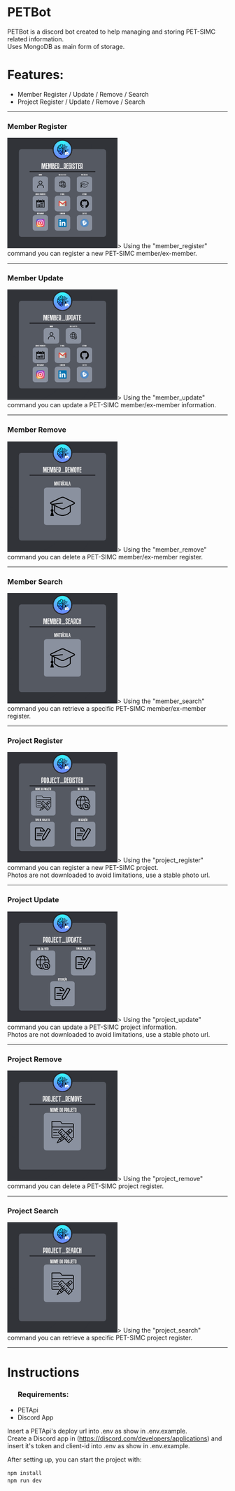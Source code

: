 # PETBot

PETBot is a discord bot created to help managing and storing PET-SIMC related information.<br>
Uses MongoDB as main form of storage.


<h1>Features:</h1>

<ul>
    <li>Member Register / Update / Remove / Search</li>
    <li>Project Register / Update / Remove / Search</li>
</ul>

-----

<h3>Member Register</h3>
<img src="src/assets/member_register.png" title="Member Register" width=50% height=50%>></img>
Using the "member_register" command you can register a new PET-SIMC member/ex-member.<br> 

-----

<h3>Member Update</h3>
<img src="src/assets/member_update.png" title="Member Update" width=50% height=50%>></img>
Using the "member_update" command you can update a PET-SIMC member/ex-member information.<br>

-----

<h3>Member Remove</h3>
<img src="src/assets/member_remove.png" title="Member Remove" width=50% height=50%>></img>
Using the "member_remove" command you can delete a PET-SIMC member/ex-member register.<br>

-----

<h3>Member Search</h3>
<img src="src/assets/member_search.png" title="Member Search" width=50% height=50%>></img>
Using the "member_search" command you can retrieve a specific PET-SIMC member/ex-member register.<br>

-----

<h3>Project Register</h3>
<img src="src/assets/project_register.png" title="Project Register" width=50% height=50%>></img>
Using the "project_register" command you can register a new PET-SIMC project.<br>
Photos are not downloaded to avoid limitations, use a stable photo url.  

-----

<h3>Project Update</h3>
<img src="src/assets/project_update.png" title="Project Update" width=50% height=50%>></img>
Using the "project_update" command you can update a PET-SIMC project information.<br>
Photos are not downloaded to avoid limitations, use a stable photo url. 

-----

<h3>Project Remove</h3>
<img src="src/assets/project_remove.png" title="Project Remove" width=50% height=50%>></img>
Using the "project_remove" command you can delete a PET-SIMC project register.<br>

-----

<h3>Project Search</h3>
<img src="src/assets/project_search.png" title="Project Search" width=50% height=50%>></img>
Using the "project_search" command you can retrieve a specific PET-SIMC project register.<br>

-----

<h1>Instructions</h1>

<ul><h3>Requirements:</h3> 
    <li>PETApi</li>
    <li>Discord App</li>
</ul>


Insert a PETApi's deploy url into .env as show in .env.example.<br>
Create a Discord app in (https://discord.com/developers/applications) and insert it's token and client-id into .env as show in .env.example.

After setting up, you can start the project with: 

```bash
npm install
npm run dev
```
